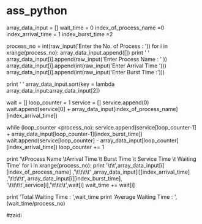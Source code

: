 # ass_python
array_data_input = []
wait_time = 0
index_of_process_name =0
index_arrival_time = 1
index_burst_time =2

process_no = int(raw_input('Enter the No. of Process : '))
for i in xrange(process_no):
	array_data_input.append([])
	print ' '
	array_data_input[i].append(raw_input('Enter Process Name : ' ))
	array_data_input[i].append(int(raw_input('Enter Arrival Time ')))
	array_data_input[i].append(int(raw_input('Enter Burst Time :')))


print ' '
array_data_input.sort(key = lambda array_data_input:array_data_input[2])


wait = []
loop_counter = 1
service = []
service.append(0)
wait.append(service[0] + array_data_input[index_of_process_name][index_arrival_time])

while (loop_counter <process_no):
	service.append(service[loop_counter-1] + array_data_input[loop_counter-1][index_burst_time])
	wait.append(service[loop_counter] - array_data_input[loop_counter][index_arrival_time])
	loop_counter += 1

print '\tProcess Name \tArrival Time \t Burst Time \t Service Time \t Waiting Time'
for i in xrange(process_no):
	print '\t\t',array_data_input[i][index_of_process_name] ,'\t\t\t\t' ,array_data_input[i][index_arrival_time] ,'\t\t\t\t', array_data_input[i][index_burst_time], '\t\t\t\t',service[i],'\t\t\t\t',wait[i]
	wait_time += wait[i]

print 'Total Waiting Time : ',wait_time
print 'Average Waiting Time : ',(wait_time/process_no)






#zaidi

